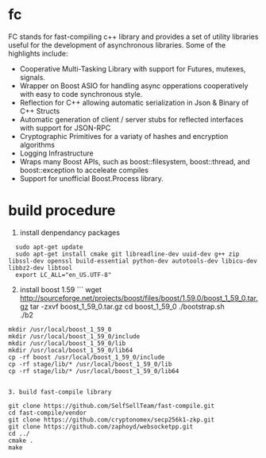 fc
==

FC stands for fast-compiling c++ library and provides a set of utility libraries useful
for the development of asynchronous libraries.  Some of the highlights include:

 - Cooperative Multi-Tasking Library with support for Futures, mutexes, signals.
 - Wrapper on Boost ASIO for handling async opperations cooperatively with easy to code synchronous style.
 - Reflection for C++ allowing automatic serialization in Json & Binary of C++ Structs 
 - Automatic generation of client / server stubs for reflected interfaces with support for JSON-RPC
 - Cryptographic Primitives for a variaty of hashes and encryption algorithms
 - Logging Infrastructure 
 - Wraps many Boost APIs, such as boost::filesystem, boost::thread, and boost::exception to acceleate compiles
 - Support for unofficial Boost.Process library.
 
 build procedure
 ===============
  1. install denpendancy packages
  ```
	sudo apt-get update
	sudo apt-get install cmake git libreadline-dev uuid-dev g++ zip libssl-dev openssl build-essential python-dev autotools-dev libicu-dev libbz2-dev libtool 
	export LC_ALL="en_US.UTF-8"
  ``` 
  
   2. install boost 1.59 
     ```
	wget  http://sourceforge.net/projects/boost/files/boost/1.59.0/boost_1_59_0.tar.gz
	tar -zxvf boost_1_59_0.tar.gz
	cd boost_1_59_0
	./bootstrap.sh  
	./b2

	mkdir /usr/local/boost_1_59_0
	mkdir /usr/local/boost_1_59_0/include
	mkdir /usr/local/boost_1_59_0/lib
	mkdir /usr/local/boost_1_59_0/lib64
	cp -rf boost /usr/local/boost_1_59_0/include
	cp -rf stage/lib/* /usr/local/boost_1_59_0/lib
	cp -rf stage/lib/* /usr/local/boost_1_59_0/lib64
  ```
  
  3. build fast-compile library
  ```
	git clone https://github.com/SelfSellTeam/fast-compile.git
	cd fast-compile/vendor
	git clone https://github.com/cryptonomex/secp256k1-zkp.git
	git clone https://github.com/zaphoyd/websocketpp.git
	cd ../
	cmake .
	make
  ```